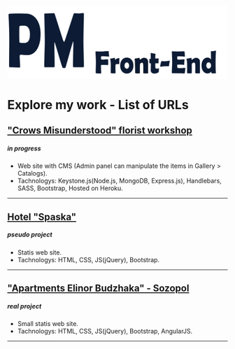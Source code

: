 
![alt text](https://github.com/petyoMitkov/Explore_my_work-List_of_URLs/blob/master/NewLogoPM.svg "New Logo PM Front-End")


# Explore my work - List of URLs

## ["Crows Misunderstood" florist workshop](https://vrani-nerazbrani.herokuapp.com/) 
##### in progress
- Web site with CMS (Admin panel can manipulate the items in Gallery > Catalogs).
- Tachnologys: Keystone.js(Node.js, MongoDB, Express.js), Handlebars, SASS, Bootstrap, Hosted on Heroku.

---

## [Hotel "Spaska"](https://petyomitkov.github.io/hotel-pri-spaska-selobania/)
##### pseudo project
- Statis web site.
- Tachnologys: HTML, CSS, JS(jQuery), Bootstrap.

---

## ["Apartments Elinor Budzhaka" - Sozopol](http://elinor-sozopol.com/)
##### real project
- Small statis web site.
- Tachnologys: HTML, CSS, JS(jQuery), Bootstrap, AngularJS.

---


